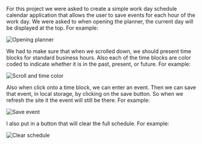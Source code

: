 For this project we were asked to create a simple work day schedule calendar application that allows the user to save events for each hour of the work day.
We were asked to when opening the planner, the current day will be displayed at the top. For example:

![Opening planner](https://user-images.githubusercontent.com/62128411/80907208-c2a30480-8cc9-11ea-9ee8-a97a092f653c.gif)

We had to make sure that when we scrolled down, we should present time blocks for standard business hours. Also each of the time blocks are color coded to indicate whether it is in the past, present, or future. For example:

![Scroll and time color](https://user-images.githubusercontent.com/62128411/80907229-33e2b780-8cca-11ea-8a48-b17d42337325.gif)

Also when click onto a time block, we can enter an event. Then we can save that event, in local storage, by clicking on the save button. So when we refresh the site it the event will still be there. For example:

![Save event](https://user-images.githubusercontent.com/62128411/80907287-c1260c00-8cca-11ea-9c32-5caf356dab53.gif)

I also put in a button that will clear the full schedule. For example:

![Clear schedule](https://user-images.githubusercontent.com/62128411/80907308-f3d00480-8cca-11ea-90b1-d31aa6b1917a.gif)
